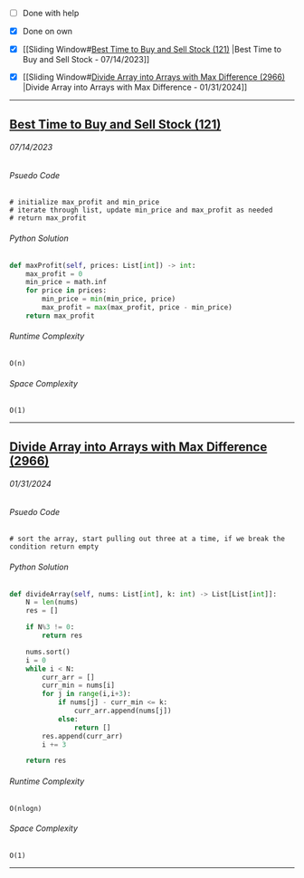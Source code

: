 - [ ] Done with help 
- [x] Done on own

- [x] [[Sliding Window#[Best Time to Buy and Sell Stock (121)](https://leetcode.com/problems/best-time-to-buy-and-sell-stock/description/) |Best Time to Buy and Sell Stock - 07/14/2023]]
- [x] [[Sliding Window#[Divide Array into Arrays with Max Difference (2966)](https://leetcode.com/problems/divide-array-into-arrays-with-max-difference/description/) |Divide Array into Arrays with Max Difference - 01/31/2024]]



---
## [Best Time to Buy and Sell Stock (121)](https://leetcode.com/problems/best-time-to-buy-and-sell-stock/description/) 
###### *07/14/2023*

###### Psuedo Code
``` 
# initialize max_profit and min_price
# iterate through list, update min_price and max_profit as needed
# return max_profit
```

###### Python Solution
```python
def maxProfit(self, prices: List[int]) -> int:
	max_profit = 0
	min_price = math.inf
	for price in prices:
		min_price = min(min_price, price)
		max_profit = max(max_profit, price - min_price)
	return max_profit
```

###### Runtime Complexity
```
O(n)
```

###### Space Complexity
```
O(1)
```

---
## [Divide Array into Arrays with Max Difference (2966)](https://leetcode.com/problems/divide-array-into-arrays-with-max-difference/description/)
###### *01/31/2024*

###### Psuedo Code
``` 
# sort the array, start pulling out three at a time, if we break the condition return empty
```

###### Python Solution
```python
def divideArray(self, nums: List[int], k: int) -> List[List[int]]:
	N = len(nums)
	res = []

	if N%3 != 0:
		return res

	nums.sort()
	i = 0
	while i < N:
		curr_arr = []
		curr_min = nums[i]
		for j in range(i,i+3):
			if nums[j] - curr_min <= k:
				curr_arr.append(nums[j])
			else:
				return []
		res.append(curr_arr)
		i += 3

	return res
```

###### Runtime Complexity
```
O(nlogn)
```

###### Space Complexity
```
O(1)
```


---